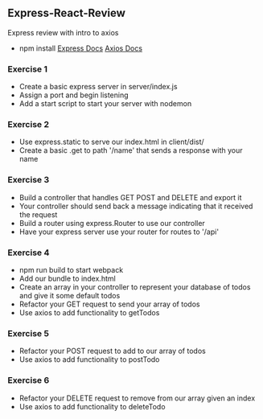 ## Express-React-Review
Express review with intro to axios

* npm install
[Express Docs](https://expressjs.com/en/guide/routing.html)
[Axios Docs](https://github.com/axios/axios)

### Exercise 1

* Create a basic express server in server/index.js
* Assign a port and begin listening
* Add a start script to start your server with nodemon

### Exercise 2

* Use express.static to serve our index.html in client/dist/
* Create a basic .get to path '/name' that sends a response with your name

### Exercise 3

* Build a controller that handles GET POST and DELETE and export it
* Your controller should send back a message indicating that it received the request
* Build a router using express.Router to use our controller
* Have your express server use your router for routes to '/api'

### Exercise 4

* npm run build to start webpack
* Add our bundle to index.html
* Create an array in your controller to represent your database of todos and give it some default todos
* Refactor your GET request to send your array of todos
* Use axios to add functionality to getTodos

### Exercise 5

* Refactor your POST request to add to our array of todos
* Use axios to add functionality to postTodo

### Exercise 6

* Refactor your DELETE request to remove from our array given an index
* Use axios to add functionality to deleteTodo

<!--
start at index, listen to port
make sure static files are listening
(name is useless it was just to show us how it works)
make sure to change directory path to where index.html is

router tells you where to go for routes
get and post dont need any additional
delete (and update) need a params

controller does the get post and delete
get doesnt do anything with req.body but post does

functions
database
  models
    controllers
      client side

get and post have req.body
update and delete have req.params

-->
